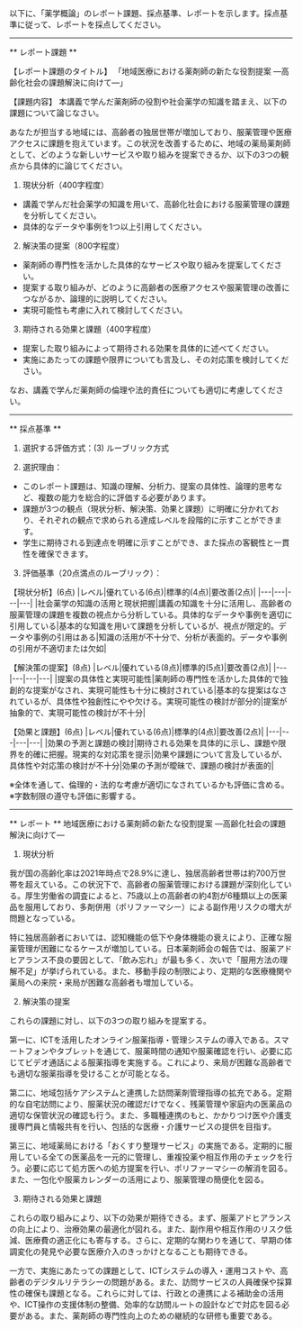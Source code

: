 以下に、「薬学概論」のレポート課題、採点基準、レポートを示します。採点基準に従って、レポートを採点してください。

---------------------------------------
** レポート課題 **

【レポート課題のタイトル】
「地域医療における薬剤師の新たな役割提案 ―高齢化社会の課題解決に向けて―」

【課題内容】
本講義で学んだ薬剤師の役割や社会薬学の知識を踏まえ、以下の課題について論じなさい。

あなたが担当する地域には、高齢者の独居世帯が増加しており、服薬管理や医療アクセスに課題を抱えています。この状況を改善するために、地域の薬局薬剤師として、どのような新しいサービスや取り組みを提案できるか、以下の3つの観点から具体的に論じてください。

1. 現状分析（400字程度）
- 講義で学んだ社会薬学の知識を用いて、高齢化社会における服薬管理の課題を分析してください。
- 具体的なデータや事例を1つ以上引用してください。

2. 解決策の提案（800字程度）
- 薬剤師の専門性を活かした具体的なサービスや取り組みを提案してください。
- 提案する取り組みが、どのように高齢者の医療アクセスや服薬管理の改善につながるか、論理的に説明してください。
- 実現可能性も考慮に入れて検討してください。

3. 期待される効果と課題（400字程度）
- 提案した取り組みによって期待される効果を具体的に述べてください。
- 実施にあたっての課題や限界についても言及し、その対応策を検討してください。

なお、講義で学んだ薬剤師の倫理や法的責任についても適切に考慮してください。

---------------------------------------
** 採点基準 **

1. 選択する評価方式：(3) ルーブリック方式

2. 選択理由：
- このレポート課題は、知識の理解、分析力、提案の具体性、論理的思考など、複数の能力を総合的に評価する必要があります。
- 課題が3つの観点（現状分析、解決策、効果と課題）に明確に分かれており、それぞれの観点で求められる達成レベルを段階的に示すことができます。
- 学生に期待される到達点を明確に示すことができ、また採点の客観性と一貫性を確保できます。

3. 評価基準（20点満点のルーブリック）：

【現状分析】(6点)
|レベル|優れている(6点)|標準的(4点)|要改善(2点)|
|---|---|---|---|
|社会薬学の知識の活用と現状把握|講義の知識を十分に活用し、高齢者の服薬管理の課題を複数の視点から分析している。具体的なデータや事例を適切に引用している|基本的な知識を用いて課題を分析しているが、視点が限定的。データや事例の引用はある|知識の活用が不十分で、分析が表面的。データや事例の引用が不適切または欠如|

【解決策の提案】(8点)
|レベル|優れている(8点)|標準的(5点)|要改善(2点)|
|---|---|---|---|
|提案の具体性と実現可能性|薬剤師の専門性を活かした具体的で独創的な提案がなされ、実現可能性も十分に検討されている|基本的な提案はなされているが、具体性や独創性にやや欠ける。実現可能性の検討が部分的|提案が抽象的で、実現可能性の検討が不十分|

【効果と課題】(6点)
|レベル|優れている(6点)|標準的(4点)|要改善(2点)|
|---|---|---|---|
|効果の予測と課題の検討|期待される効果を具体的に示し、課題や限界を的確に把握。現実的な対応策を提示|効果や課題について言及しているが、具体性や対応策の検討が不十分|効果の予測が曖昧で、課題の検討が表面的|

※全体を通して、倫理的・法的な考慮が適切になされているかも評価に含める。
※字数制限の遵守も評価に影響する。

---------------------------------------
** レポート **
地域医療における薬剤師の新たな役割提案
―高齢化社会の課題解決に向けて―

1. 現状分析

我が国の高齢化率は2021年時点で28.9%に達し、独居高齢者世帯は約700万世帯を超えている。この状況下で、高齢者の服薬管理における課題が深刻化している。厚生労働省の調査によると、75歳以上の高齢者の約4割が6種類以上の医薬品を服用しており、多剤併用（ポリファーマシー）による副作用リスクの増大が問題となっている。

特に独居高齢者においては、認知機能の低下や身体機能の衰えにより、正確な服薬管理が困難になるケースが増加している。日本薬剤師会の報告では、服薬アドヒアランス不良の要因として、「飲み忘れ」が最も多く、次いで「服用方法の理解不足」が挙げられている。また、移動手段の制限により、定期的な医療機関や薬局への来院・来局が困難な高齢者も増加している。

2. 解決策の提案

これらの課題に対し、以下の3つの取り組みを提案する。

第一に、ICTを活用したオンライン服薬指導・管理システムの導入である。スマートフォンやタブレットを通じて、服薬時間の通知や服薬確認を行い、必要に応じてビデオ通話による服薬指導を実施する。これにより、来局が困難な高齢者でも適切な服薬指導を受けることが可能となる。

第二に、地域包括ケアシステムと連携した訪問薬剤管理指導の拡充である。定期的な自宅訪問により、服薬状況の確認だけでなく、残薬管理や家庭内の医薬品の適切な保管状況の確認も行う。また、多職種連携のもと、かかりつけ医や介護支援専門員と情報共有を行い、包括的な医療・介護サービスの提供を目指す。

第三に、地域薬局における「おくすり整理サービス」の実施である。定期的に服用している全ての医薬品を一元的に管理し、重複投薬や相互作用のチェックを行う。必要に応じて処方医への処方提案を行い、ポリファーマシーの解消を図る。また、一包化や服薬カレンダーの活用により、服薬管理の簡便化を図る。

3. 期待される効果と課題

これらの取り組みにより、以下の効果が期待できる。まず、服薬アドヒアランスの向上により、治療効果の最適化が図れる。また、副作用や相互作用のリスク低減、医療費の適正化にも寄与する。さらに、定期的な関わりを通じて、早期の体調変化の発見や必要な医療介入のきっかけとなることも期待できる。

一方で、実施にあたっての課題として、ICTシステムの導入・運用コストや、高齢者のデジタルリテラシーの問題がある。また、訪問サービスの人員確保や採算性の確保も課題となる。これらに対しては、行政との連携による補助金の活用や、ICT操作の支援体制の整備、効率的な訪問ルートの設計などで対応を図る必要がある。また、薬剤師の専門性向上のための継続的な研修も重要である。

